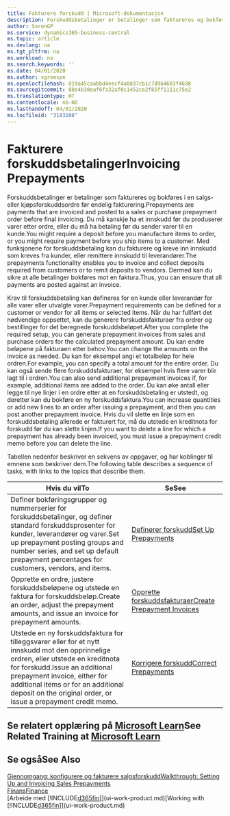 ```yaml
---
title: Fakturere forskudd | Microsoft-dokumentasjon
description: Forskuddsbetalinger er betalinger som faktureres og bokføres i en salgs- eller kjøpsforskuddsordre før endelig fakturering. Du må kanskje ha et innskudd før du produserer varer etter ordre, eller du må ha betaling før du sender varer til en kunde. Med funksjonene for forskuddsbetaling kan du fakturere og kreve inn innskudd som kreves fra kunder, eller remittere innskudd til leverandører. Dermed kan du sikre at alle betalinger bokføres mot en faktura.
author: SorenGP
ms.service: dynamics365-business-central
ms.topic: article
ms.devlang: na
ms.tgt_pltfrm: na
ms.workload: na
ms.search.keywords: ''
ms.date: 04/01/2020
ms.author: sgroespe
ms.openlocfilehash: d19a45caabbd4eecf4a0d37cb1c7d964683f4698
ms.sourcegitcommit: 88e4b30eaf6fa32af0c1452ce2f85ff1111c75e2
ms.translationtype: HT
ms.contentlocale: nb-NO
ms.lasthandoff: 04/01/2020
ms.locfileid: "3183108"
---
```

# <a name="invoicing-prepayments"></a><span data-ttu-id="e2fd3-106">Fakturere forskuddsbetalinger</span><span class="sxs-lookup"><span data-stu-id="e2fd3-106">Invoicing Prepayments</span></span>
<span data-ttu-id="e2fd3-107">Forskuddsbetalinger er betalinger som faktureres og bokføres i en salgs- eller kjøpsforskuddsordre før endelig fakturering.</span><span class="sxs-lookup"><span data-stu-id="e2fd3-107">Prepayments are payments that are invoiced and posted to a sales or purchase prepayment order before final invoicing.</span></span> <span data-ttu-id="e2fd3-108">Du må kanskje ha et innskudd før du produserer varer etter ordre, eller du må ha betaling før du sender varer til en kunde.</span><span class="sxs-lookup"><span data-stu-id="e2fd3-108">You might require a deposit before you manufacture items to order, or you might require payment before you ship items to a customer.</span></span> <span data-ttu-id="e2fd3-109">Med funksjonene for forskuddsbetaling kan du fakturere og kreve inn innskudd som kreves fra kunder, eller remittere innskudd til leverandører.</span><span class="sxs-lookup"><span data-stu-id="e2fd3-109">The prepayments functionality enables you to invoice and collect deposits required from customers or to remit deposits to vendors.</span></span> <span data-ttu-id="e2fd3-110">Dermed kan du sikre at alle betalinger bokføres mot en faktura.</span><span class="sxs-lookup"><span data-stu-id="e2fd3-110">Thus, you can ensure that all payments are posted against an invoice.</span></span>  

 <span data-ttu-id="e2fd3-111">Krav til forskuddsbetaling kan defineres for en kunde eller leverandør for alle varer eller utvalgte varer.</span><span class="sxs-lookup"><span data-stu-id="e2fd3-111">Prepayment requirements can be defined for a customer or vendor for all items or selected items.</span></span> <span data-ttu-id="e2fd3-112">Når du har fullført det nødvendige oppsettet, kan du generere forskuddsfakturaer fra ordrer og bestillinger for det beregnede forskuddsbeløpet.</span><span class="sxs-lookup"><span data-stu-id="e2fd3-112">After you complete the required setup, you can generate prepayment invoices from sales and purchase orders for the calculated prepayment amount.</span></span> <span data-ttu-id="e2fd3-113">Du kan endre beløpene på fakturaen etter behov.</span><span class="sxs-lookup"><span data-stu-id="e2fd3-113">You can change the amounts on the invoice as needed.</span></span> <span data-ttu-id="e2fd3-114">Du kan for eksempel angi et totalbeløp for hele ordren.</span><span class="sxs-lookup"><span data-stu-id="e2fd3-114">For example, you can specify a total amount for the entire order.</span></span> <span data-ttu-id="e2fd3-115">Du kan også sende flere forskuddsfakturaer, for eksempel hvis flere varer blir lagt til i ordren.</span><span class="sxs-lookup"><span data-stu-id="e2fd3-115">You can also send additional prepayment invoices if, for example, additional items are added to the order.</span></span> <span data-ttu-id="e2fd3-116">Du kan øke antall eller legge til nye linjer i en ordre etter at en forskuddsbetaling er utstedt, og deretter kan du bokføre en ny forskuddsfaktura.</span><span class="sxs-lookup"><span data-stu-id="e2fd3-116">You can increase quantities or add new lines to an order after issuing a prepayment, and then you can post another prepayment invoice.</span></span> <span data-ttu-id="e2fd3-117">Hvis du vil slette en linje som en forskuddsbetaling allerede er fakturert for, må du utstede en kreditnota for forskudd før du kan slette linjen.</span><span class="sxs-lookup"><span data-stu-id="e2fd3-117">If you want to delete a line for which a prepayment has already been invoiced, you must issue a prepayment credit memo before you can delete the line.</span></span>  

 <span data-ttu-id="e2fd3-118">Tabellen nedenfor beskriver en sekvens av oppgaver, og har koblinger til emnene som beskriver dem.</span><span class="sxs-lookup"><span data-stu-id="e2fd3-118">The following table describes a sequence of tasks, with links to the topics that describe them.</span></span>

|<span data-ttu-id="e2fd3-119">**Hvis du vil**</span><span class="sxs-lookup"><span data-stu-id="e2fd3-119">**To**</span></span>|<span data-ttu-id="e2fd3-120">**Se**</span><span class="sxs-lookup"><span data-stu-id="e2fd3-120">**See**</span></span>|  
|------------|-------------|  
|<span data-ttu-id="e2fd3-121">Definer bokføringsgrupper og nummerserier for forskuddsbetalinger, og definer standard forskuddsprosenter for kunder, leverandører og varer.</span><span class="sxs-lookup"><span data-stu-id="e2fd3-121">Set up prepayment posting groups and number series, and set up default prepayment percentages for customers, vendors, and items.</span></span>|[<span data-ttu-id="e2fd3-122">Definerer forskudd</span><span class="sxs-lookup"><span data-stu-id="e2fd3-122">Set Up Prepayments</span></span>](finance-set-up-prepayments.md)|
|<span data-ttu-id="e2fd3-123">Opprette en ordre, justere forskuddsbeløpene og utstede en faktura for forskuddsbeløp.</span><span class="sxs-lookup"><span data-stu-id="e2fd3-123">Create an order, adjust the prepayment amounts, and issue an invoice for prepayment amounts.</span></span>|[<span data-ttu-id="e2fd3-124">Opprette forskuddsfakturaer</span><span class="sxs-lookup"><span data-stu-id="e2fd3-124">Create Prepayment Invoices</span></span>](finance-how-to-create-prepayment-invoices.md)|  
|<span data-ttu-id="e2fd3-125">Utstede en ny forskuddsfaktura for tilleggsvarer eller for et nytt innskudd mot den opprinnelige ordren, eller utstede en kreditnota for forskudd.</span><span class="sxs-lookup"><span data-stu-id="e2fd3-125">Issue an additional prepayment invoice, either for additional items or for an additional deposit on the original order, or issue a prepayment credit memo.</span></span>|[<span data-ttu-id="e2fd3-126">Korrigere forskudd</span><span class="sxs-lookup"><span data-stu-id="e2fd3-126">Correct Prepayments</span></span>](finance-how-to-correct-prepayments.md)|  

## <a name="see-related-training-at-microsoft-learn"></a><span data-ttu-id="e2fd3-127">Se relatert opplæring på [Microsoft Learn](/learn/modules/prepayment-invoices-dynamics-365-business-central/index)</span><span class="sxs-lookup"><span data-stu-id="e2fd3-127">See Related Training at [Microsoft Learn](/learn/modules/prepayment-invoices-dynamics-365-business-central/index)</span></span>

## <a name="see-also"></a><span data-ttu-id="e2fd3-128">Se også</span><span class="sxs-lookup"><span data-stu-id="e2fd3-128">See Also</span></span>  
[<span data-ttu-id="e2fd3-129">Gjennomgang: konfigurere og fakturere salgsforskudd</span><span class="sxs-lookup"><span data-stu-id="e2fd3-129">Walkthrough: Setting Up and Invoicing Sales Prepayments</span></span>](walkthrough-setting-up-and-invoicing-sales-prepayments.md)  
[<span data-ttu-id="e2fd3-130">Finans</span><span class="sxs-lookup"><span data-stu-id="e2fd3-130">Finance</span></span>](finance.md)  
<span data-ttu-id="e2fd3-131">[Arbeide med [!INCLUDE[d365fin](includes/d365fin_md.md)]](ui-work-product.md)</span><span class="sxs-lookup"><span data-stu-id="e2fd3-131">[Working with [!INCLUDE[d365fin](includes/d365fin_md.md)]](ui-work-product.md)</span></span>
